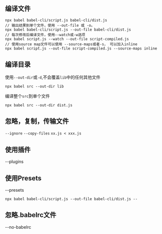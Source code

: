 ## 编译文件

```
npx babel babel-cli/script.js babel-cli/dist.js
// 输出结果到单个文件，使用 --out-file 或 -o。
npx babel babel-cli/script.js --out-file babel-cli/dist.js
// 每次修改后编译文件，使用--watch或-w选项
npx babel script.js --watch --out-file script-compiled.js
// 使用source map文件可以使用 --source-maps或者-s， 可以加入inline
npx babel script.js --out-file script-compiled.js --source-maps inline
```

## 编译目录
使用`--out-dir`或`-d`,不会覆盖`lib`中的任何其他文件
```
npx babel src --out-dir lib
```
编译整个`src`到单个文件
```
npx babel src --out-dir dist.js
```

## 忽略，复制，传输文件
`--ignore`
`--copy-files`
`xx.js < xxx.js`


## 使用插件
--plugins

## 使用Presets
--presets
```
npx babel babel-cli/script.js --out-file babel-cli/dist.js --
```

## 忽略.babelrc文件
--no-babelrc

